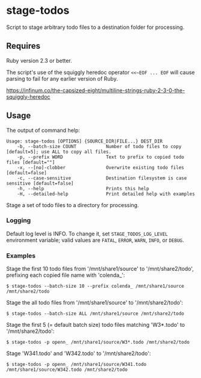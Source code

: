 # stage-todos

Script to stage arbitrary todo files to a destination folder for processing.

## Requires

Ruby version 2.3 or better. 

The script's use of the squiggly heredoc operator `<<~EOF ... EOF` will cause
parsing to fail for any earlier version of Ruby.

<https://infinum.co/the-capsized-eight/multiline-strings-ruby-2-3-0-the-squiggly-heredoc> 

## Usage

The output of command help:

    Usage: stage-todos [OPTIONS] {SOURCE_DIR|FILE...} DEST_DIR
        -b, --batch-size COUNT           Number of todo files to copy [default=5]; use ALL to copy all files.
        -p, --prefix WORD                Text to prefix to copied todo files [default=""]
        -x, --[no]-clobber               Overwrite existing todo files [default=false]
        -c, --case-sensitive             Destination filesystem is case sensitive [default=false]
        -h, --help                       Prints this help
        -H, --detailed-help              Print detailed help with examples

Stage a set of todo files to a directory for processing.

### Logging

Default log level is INFO. To change it, set `STAGE_TODOS_LOG_LEVEL` environment
variable; valid values are `FATAL`, `ERROR`, `WARN`, `INFO`, or `DEBUG`.

### Examples

Stage the first 10 todo files from '/mnt/share1/source' to '/mnt/share2/todo',
prefixing each copied file name with 'colenda_':

    $ stage-todos --batch-size 10 --prefix colenda_ /mnt/share1/source /mnt/share2/todo

Stage the all todo files from '/mnt/share1/source' to '/mnt/share2/todo':

    $ stage-todos --batch-size ALL /mnt/share1/source /mnt/share2/todo

Stage the first 5 (= default batch size) todo files matching 'W3*.todo' to
'/mnt/share2/todo':

    $ stage-todos -p openn_ /mnt/share1/source/W3*.todo /mnt/share2/todo

Stage 'W341.todo' and 'W342.todo' to '/mnt/share2/todo':

    $ stage-todos -p openn_ /mnt/share1/source/W341.todo /mnt/share1/source/W342.todo /mnt/share2/todo
